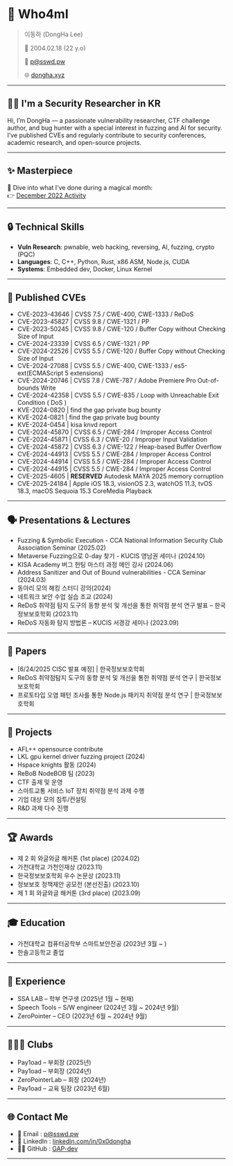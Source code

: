 # 👋 Who4mI

> 이동하 (DongHa Lee)
> 
> 🎂 2004.02.18 (22 y.o)
> 
> 📧 p@sswd.pw
> 
> 🌐 [dongha.xyz](http://dongha.xyz)

---

## 🧑‍💻 I'm a Security Researcher in KR

Hi, I’m DongHa — a passionate vulnerability researcher, CTF challenge author, and bug hunter with a special interest in fuzzing and AI for security. I’ve published CVEs and regularly contribute to security conferences, academic research, and open-source projects.

---

## ✨ Masterpiece  
🔎 Dive into what I’ve done during a magical month:  
👉 [December 2022 Activity](https://github.com/GAP-dev?tab=overview&from=2022-12-01&to=2022-12-31)

---

## 🔒 Technical Skills

- **Vuln Research**: pwnable, web hacking, reversing, AI, fuzzing, crypto (PQC)
- **Languages**: C, C++, Python, Rust, x86 ASM, Node.js, CUDA
- **Systems**: Embedded dev, Docker, Linux Kernel

---

## 📌 Published CVEs

- CVE-2023-43646 | CVSS 7.5 / CWE-400, CWE-1333 / ReDoS  
- CVE-2023-45827 | CVSS 9.8 / CWE-1321 / PP  
- CVE-2023-50245 | CVSS 9.8 / CWE-120 / Buffer Copy without Checking Size of Input  
- CVE-2024-23339 | CVSS 6.5 / CWE-1321 / PP  
- CVE-2024-22526 | CVSS 5.5 / CWE-120 / Buffer Copy without Checking Size of Input  
- CVE-2024-27088 | CVSS 5.5 / CWE-400, CWE-1333 / es5-ext(ECMAScript 5 extensions)  
- CVE-2024-20746 | CVSS 7.8 / CWE-787 / Adobe Premiere Pro Out-of-bounds Write  
- CVE-2024-42358 | CVSS 5.5 / CWE-835 / Loop with Unreachable Exit Condition ( DoS )  
- KVE-2024-0820 | find the gap private bug bounty  
- KVE-2024-0821 | find the gap private bug bounty  
- KVE-2024-0454 | kisa knvd report  
- CVE-2024-45870 | CVSS 6.5 / CWE-284 / Improper Access Control  
- CVE-2024-45871 | CVSS 6.3 / CWE-20 / Improper Input Validation  
- CVE-2024-45872 | CVSS 6.3 / CWE-122 / Heap-based Buffer Overflow  
- CVE-2024-44913 | CVSS 5.5 / CWE-284 / Improper Access Control  
- CVE-2024-44914 | CVSS 5.5 / CWE-284 / Improper Access Control  
- CVE-2024-44915 | CVSS 5.5 / CWE-284 / Improper Access Control  
- CVE-2025-4605 | **RESERVED** Autodesk MAYA 2025 memory corruption  
- CVE-2025-24184 | Apple iOS 18.3, visionOS 2.3, watchOS 11.3, tvOS 18.3, macOS Sequoia 15.3 CoreMedia Playback

---

## 🗣️ Presentations & Lectures

- Fuzzing & Symbolic Execution - CCA National Information Security Club Association Seminar (2025.02)  
- Metaverse Fuzzing으로 0-day 찾기 - KUCIS 영남권 세미나 (2024.10)  
- KISA Academy 버그 헌팅 마스터 과정 메인 강사 (2024.06)  
- Address Sanitizer and Out of Bound vulnerabilities - CCA Seminar (2024.03)  
- 동아리 모의 해킹 스터디 강의(2024)  
- 네트워크 보안 수업 실습 조교 (2024)  
- ReDoS 취약점 탐지 도구의 동향 분석 및 개선을 통한 취약점 분석 연구 발표 – 한국정보보호학회 (2023.11)  
- ReDoS 자동화 탐지 방법론 – KUCIS 서경강 세미나 (2023.09)

---

## 📝 Papers

- [6/24/2025 CISC 발표 예정] | 한국정보보호학회  
- ReDoS 취약점탐지 도구의 동향 분석 및 개선을 통한 취약점 분석 연구 | 한국정보보호학회  
- 프로토타입 오염 패턴 조사를 통한 Node.js 패키지 취약점 분석 연구 | 한국정보보호학회

---

## 🚀 Projects

- AFL++ opensource contribute  
- LKL gpu kernel driver fuzzing project (2024)  
- Hspace knights 활동 (2024)  
- ReBoB NodeBOB 팀 (2023)  
- CTF 출제 및 운영  
- 스마트교통 서비스 IoT 장치 취약점 분석 과제 수행  
- 기업 대상 모의 침투/컨설팅  
- R&D 과제 다수 진행

---

## 🏆 Awards

- 제 2 회 와글와글 해커톤 (1st place) (2024.02)  
- 가천대학교 가천인재상 (2023.11)  
- 한국정보보호학회 우수 논문상 (2023.11)  
- 정보보호 정책제안 공모전 (본선진출) (2023.10)  
- 제 1 회 와글와글 해커톤 (3rd place) (2023.09)

---

## 🎓 Education

- 가천대학교 컴퓨터공학부 스마트보안전공 (2023년 3월 ~ )  
- 한솔고등학교 졸업

---

## 💼 Experience

- SSA LAB – 학부 연구생 (2025년 1월 ~ 현재)  
- Speech Tools – S/W engineer (2024년 3월 ~ 2024년 9월)  
- ZeroPointer – CEO (2023년 6월 ~ 2024년 9월)

---

## 🧑‍🤝‍🧑 Clubs

- Pay1oad – 부회장 (2025년)  
- Pay1oad – 부회장 (2024년)  
- ZeroPointerLab – 회장 (2024년)  
- Pay1oad – 교육 팀장 (2023년 6월)

---

## 🌐 Contact Me

- 📧 Email : [p@sswd.pw](mailto:p@sswd.pw)  
- 💼 LinkedIn : [linkedin.com/in/0x0dongha](https://www.linkedin.com/in/0x0dongha/)  
- 🧑‍💻 GitHub : [GAP-dev](https://github.com/GAP-dev)

---

